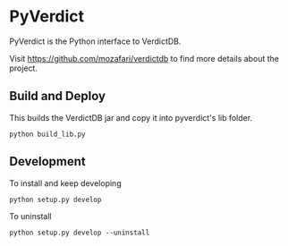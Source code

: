 # PyVerdict

PyVerdict is the Python interface to VerdictDB.

Visit https://github.com/mozafari/verdictdb to find more details about the project.


## Build and Deploy

This builds the VerdictDB jar and copy it into pyverdict's lib folder.
```
python build_lib.py
```

## Development

To install and keep developing
```
python setup.py develop
```

To uninstall
```
python setup.py develop --uninstall
```
